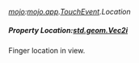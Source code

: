 _[mojo](../../modules/mojo/mojo-module.md):[mojo.app](../../modules/mojo/mojo-app.md).[TouchEvent](../../modules/mojo/mojo-app-touchevent.md).Location_
##### Property Location:[std.geom.Vec2i](../../modules/std/std-geom-vec2i.md)
Finger location in view.
